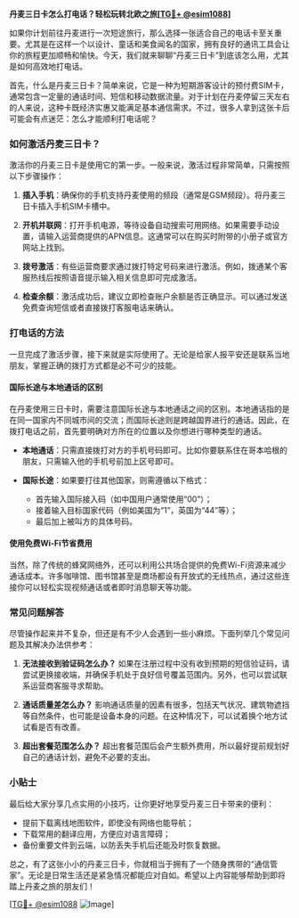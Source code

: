 **丹麦三日卡怎么打电话？轻松玩转北欧之旅[[TG💪+ @esim1088](https://t.me/s/esim1088)]**

如果你计划前往丹麦进行一次短途旅行，那么选择一张适合自己的电话卡至关重要。尤其是在这样一个以设计、童话和美食闻名的国家，拥有良好的通讯工具会让你的旅程更加顺畅和愉快。今天，我们就来聊聊“丹麦三日卡”到底该怎么用，尤其是如何高效地打电话。

首先，什么是丹麦三日卡？简单来说，它是一种为短期游客设计的预付费SIM卡，通常包含一定量的通话时间、短信和移动数据流量。对于计划在丹麦停留三天左右的人来说，这种卡既经济实惠又能满足基本通信需求。不过，很多人拿到这张卡后可能会有点迷茫：怎么才能顺利打电话呢？

### 如何激活丹麦三日卡？

激活你的丹麦三日卡是使用它的第一步。一般来说，激活过程非常简单，只需按照以下步骤操作：

1. **插入手机**：确保你的手机支持丹麦使用的频段（通常是GSM频段）。将丹麦三日卡插入手机SIM卡槽中。
   
2. **开机并联网**：打开手机电源，等待设备自动搜索可用网络。如果需要手动设置，请输入运营商提供的APN信息。这通常可以在购买时附带的小册子或官方网站上找到。

3. **拨号激活**：有些运营商要求通过拨打特定号码来进行激活。例如，拨通某个客服热线后按照语音提示输入相关信息即可完成激活。

4. **检查余额**：激活成功后，建议立即检查账户余额是否正确显示。可以通过发送免费查询短信或者直接拨打客服电话来确认。

### 打电话的方法

一旦完成了激活步骤，接下来就是实际使用了。无论是给家人报平安还是联系当地朋友，掌握正确的拨打方式都是必不可少的技能。

#### 国际长途与本地通话的区别

在丹麦使用三日卡时，需要注意国际长途与本地通话之间的区别。本地通话指的是在同一国家内不同城市间的交流；而国际长途则是跨越国界进行的通话。因此，在拨打电话之前，首先要明确对方所在的位置以及你想进行哪种类型的通话。

- **本地通话**：只需直接拨打对方的手机号码即可。比如你要联系住在哥本哈根的朋友，只需输入他的手机号前加上区号即可。

- **国际长途**：如果要打往其他国家，则需遵循以下格式：
   - 首先输入国际接入码（如中国用户通常使用“00”）；
   - 接着输入目标国家代码（例如美国为“1”，英国为“44”等）；
   - 最后加上被叫方的具体号码。

#### 使用免费Wi-Fi节省费用

当然，除了传统的蜂窝网络外，还可以利用公共场合提供的免费Wi-Fi资源来减少通话成本。许多咖啡馆、图书馆甚至是商场都设有开放式的无线热点，通过这些连接你可以轻松实现视频通话或者即时消息聊天等功能。

### 常见问题解答

尽管操作起来并不复杂，但还是有不少人会遇到一些小麻烦。下面列举几个常见问题及其解决办法供参考：

1. **无法接收到验证码怎么办？**
   如果在注册过程中没有收到预期的短信验证码，请尝试更换接收端，并确保手机处于良好信号覆盖范围内。另外，也可以尝试联系运营商客服寻求帮助。

2. **通话质量差怎么办？**
   影响通话质量的因素有很多，包括天气状况、建筑物遮挡等自然条件，也可能是设备本身的问题。在这种情况下，可以试着换个地方试试看是否有改善。

3. **超出套餐范围怎么办？**
   超出套餐范围后会产生额外费用，所以最好提前规划好自己的通话计划，避免不必要的支出。

### 小贴士

最后给大家分享几点实用的小技巧，让你更好地享受丹麦三日卡带来的便利：

- 提前下载离线地图软件，即使没有网络也能导航；
- 下载常用的翻译应用，方便应对语言障碍；
- 备份重要文件到云端，以防丢失手机后还能及时恢复数据。

总之，有了这张小小的丹麦三日卡，你就相当于拥有了一个随身携带的“通信管家”。无论是日常生活还是紧急情况都能应对自如。希望以上内容能够帮助到即将踏上丹麦之旅的朋友们！

[[TG💪+ @esim1088](https://t.me/s/esim1088) ![Image](https://i.postimg.cc/4NQfJmqS/Snipaste-2025-05-13-00-14-12.png)]